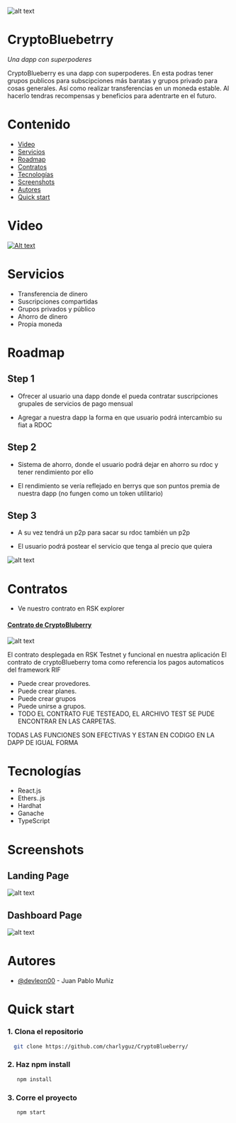 ![alt text](https://github.com/charlyguz/CryptoBlueberry/blob/main/FRONTEND/src/assets/img/logo.png?raw=true)

# CryptoBluebetrry

*Una dapp con superpoderes*

CryptoBlueberry es una dapp con superpoderes. En esta podras tener grupos publicos para subscipciones más baratas y grupos privado para cosas generales. Así como realizar transferencias en un moneda estable. Al hacerlo tendras recompensas y beneficios para adentrarte en el futuro.

# Contenido

- [Video](#Video)
- [Servicios](#Servicios)
- [Roadmap](#Roadmap)
- [Contratos](#Contratos)
- [Tecnologías](#Tecnologías)
- [Screenshots](#Screenshots)
- [Autores](#Autores)
- [Quick start](#Quick-start)

# Video

[![Alt text](https://github.com/charlyguz/CryptoBlueberry/blob/main/FRONTEND/src/assets/img/imagen-hero.png?raw=true)](https://youtu.be/aOOGWd1mSvs)


# Servicios

- Transferencia de dinero
- Suscripciones compartidas
- Grupos privados y público
- Ahorro de dinero
- Propia moneda

# Roadmap

## Step 1

- Ofrecer al usuario una dapp donde el pueda contratar suscripciones grupales de servicios de pago mensual

- Agregar a nuestra dapp la forma en que usuario podrá intercambio su fiat a RDOC

## Step 2
- Sistema de ahorro, donde el usuario podrá dejar en ahorro su rdoc y tener rendimiento por ello

- El rendimiento se vería reflejado en berrys que son puntos premia de nuestra dapp (no fungen como un token utilitario)

## Step 3 
- A su vez tendrá un p2p para sacar su rdoc también un p2p

- El usuario podrá postear el servicio que tenga al precio que quiera

![alt text](https://github.com/charlyguz/CryptoBlueberry/blob/main/FRONTEND/src/assets/img/roadmap-image.png?raw=true)

# Contratos

- Ve nuestro contrato en RSK explorer

#### [Contrato de CryptoBluberry](https://explorer.testnet.rsk.co/address/0xf25137694e130fb87735a87c49691054a34cd930?__ctab=Code)

![alt text](https://github.com/charlyguz/CryptoBlueberry/blob/main/FRONTEND/src/assets/img/contrato.png?raw=true)

El contrato desplegada en RSK Testnet y funcional en nuestra aplicación
El contrato de cryptoBlueberry toma como referencia los pagos automaticos del framework RIF
- Puede crear provedores.
- Puede crear planes.
- Puede crear grupos
- Puede unirse a grupos.
- TODO EL CONTRATO FUE TESTEADO, EL ARCHIVO TEST SE PUDE ENCONTRAR EN LAS CARPETAS.

TODAS LAS FUNCIONES SON EFECTIVAS Y ESTAN EN CODIGO EN LA DAPP DE IGUAL FORMA 

# Tecnologías

- React.js
- Ethers..js
- Hardhat
- Ganache
- TypeScript

# Screenshots

## Landing Page

![alt text](https://github.com/charlyguz/CryptoBlueberry/blob/main/FRONTEND/src/assets/img/cryptoLanding.png?raw=true)



## Dashboard Page

![alt text](https://github.com/charlyguz/CryptoBlueberry/blob/main/FRONTEND/src/assets/img/dashboard-image.png?raw=true)

# Autores

- [@devleon00](https://www.github.com/devleon00) - Juan Pablo Muñiz 


# Quick start

### 1. Clona el repositorio 
```bash
  git clone https://github.com/charlyguz/CryptoBlueberry/
```

### 2. Haz npm install
```bash
   npm install 
```

### 3. Corre el proyecto
```bash
   npm start 
```



